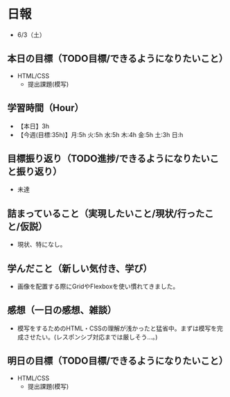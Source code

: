 # 日報
- 6/3（土）

## 本日の目標（TODO目標/できるようになりたいこと）
  - HTML/CSS
    - 提出課題(模写)

## 学習時間（Hour）
- 【本日】3h
- 【今週(目標:35h)】月:5h 火:5h 水:5h 木:4h 金:5h 土:3h 日:h
<!-- - 【前週まで】(旧) 29h/32h/36h/ (新) -->

## 目標振り返り（TODO進捗/できるようになりたいこと振り返り）
- 未達

## 詰まっていること（実現したいこと/現状/行ったこと/仮説）
- 現状、特になし。

<!-- ```
・実現したいこと
・現状
・行ったこと
・仮説
``` -->

## 学んだこと（新しい気付き、学び）
- 画像を配置する際にGridやFlexboxを使い慣れてきました。

## 感想（一日の感想、雑談）
- 模写をするためのHTML・CSSの理解が浅かったと猛省中。まずは模写を完成させたい。(レスポンシブ対応までは厳しそう…。)


## 明日の目標（TODO目標/できるようになりたいこと）
- HTML/CSS
  - 提出課題(模写)

<!-- ### 残タスク
- HTML/CSS スタイルガイドに則って書ける -->

<!-- - 「HTML&CSSとWebデザイン 入門講座」本 -->
<!-- 「JavaScript入門講座」本(～p.111/p.337) -->
<!-- - 「HTML解体新書」本 -->

<!-- - 要件定義 -->
<!-- - 機能要件
- 非機能要件 -->

<!-- - c.移動中などスキマ時間に要件定義事例を読む (釜谷さんが紹介してくださっていた資料) -->
  <!-- - 現時点で難易度が見えていないため、まずは挑戦してみる -->


<!-- #### 残タスク / できるようになりたいこと
- 包括的なWeb技術の基本理解->「プロになるためのWeb技術入門」本
- オリジナルプロダクト制作のテーマ探索
- SRE業務の理解
- 質問する技術の習得 -->

<!-- ##### Ruby
- RuboCopの使用
- 「Rubyの公式リファレンスが読めるようになる本」 -->

<!-- ##### Linux
- 「実践入門」
- 「シェルスクリプト160本ノック」
- 「入門モダンLinux」
- 「Linuxのしくみ」
- 「スーパーユーザーなら知っておくべきLinuxシステムの仕組み」
- 「入門Rust」?
- 仮想化、コンテナ(TenForward)、コンテナオーケストレーション -->
<!-- 
##### SQL
- sqlbplt
- 「達人に学ぶSQL」 -->